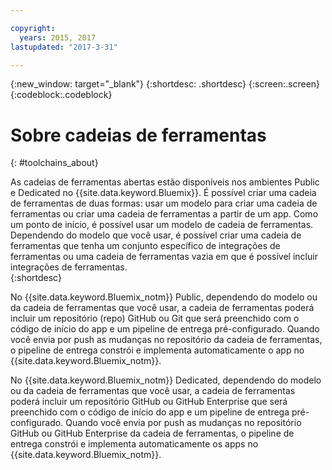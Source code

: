 ```yaml
---

copyright:
  years: 2015, 2017
lastupdated: "2017-3-31"

---
```


{:new_window: target="_blank"}
{:shortdesc: .shortdesc}
{:screen:.screen}
{:codeblock:.codeblock}


# Sobre cadeias de ferramentas    
{: #toolchains_about}  

As cadeias de ferramentas abertas estão disponíveis nos ambientes Public e Dedicated no {{site.data.keyword.Bluemix}}. É possível criar uma cadeia de ferramentas de duas formas: usar um modelo para criar uma cadeia de ferramentas ou criar uma cadeia de
ferramentas a partir de um app. Como um ponto de início, é possível usar um modelo de cadeia de ferramentas. Dependendo do modelo que você usar, é possível criar uma cadeia de ferramentas que tenha um
conjunto específico de integrações de ferramentas ou uma cadeia de ferramentas vazia em que é possível incluir integrações de ferramentas.    
{:shortdesc}

No {{site.data.keyword.Bluemix_notm}} Public, dependendo do modelo ou da cadeia de ferramentas que você usar, a cadeia de ferramentas poderá incluir um repositório (repo) GitHub ou Git que será preenchido com o código de início do app e um pipeline de entrega pré-configurado. Quando você envia por push as mudanças no repositório da cadeia de ferramentas, o pipeline de entrega constrói e implementa automaticamente o app no {{site.data.keyword.Bluemix_notm}}.

No {{site.data.keyword.Bluemix_notm}} Dedicated, dependendo do modelo ou da cadeia de ferramentas que você usar, a cadeia de ferramentas poderá incluir um repositório GitHub ou GitHub Enterprise que será preenchido com o código de início do app e um pipeline de entrega pré-configurado. Quando você envia por push as mudanças no repositório GitHub ou GitHub Enterprise da cadeia de ferramentas, o pipeline de entrega constrói e implementa automaticamente os apps no {{site.data.keyword.Bluemix_notm}}.
